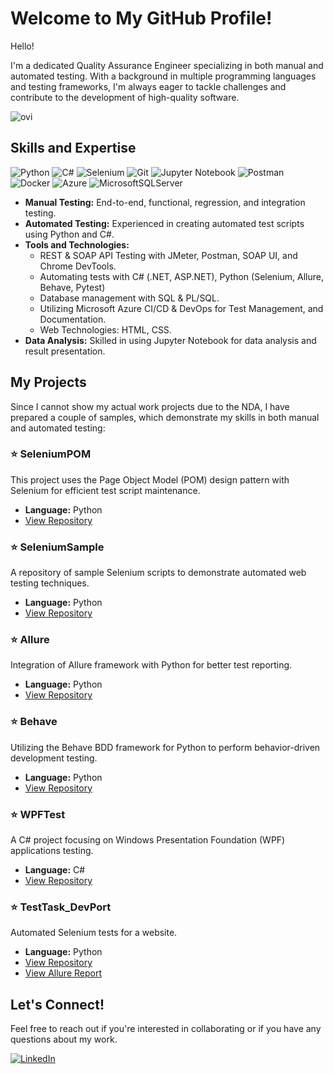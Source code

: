# Welcome to My GitHub Profile!

Hello! 

I'm a dedicated Quality Assurance Engineer specializing in both manual and automated testing. With a background in multiple programming languages and testing frameworks, I'm always eager to tackle challenges and contribute to the development of high-quality software.

<img src="https://github-readme-stats.vercel.app/api/top-langs?username=yaroslavtsybulskyi&show_icons=true&locale=en&layout=compact&theme=chartreuse-dark" alt="ovi" />

## Skills and Expertise

![Python](https://img.shields.io/badge/python-3670A0?style=for-the-badge&logo=python&logoColor=ffdd54)
![C#](https://img.shields.io/badge/c%23-%23239120.svg?style=for-the-badge&logo=csharp&logoColor=white)
![Selenium](https://img.shields.io/badge/-selenium-%43B02A?style=for-the-badge&logo=selenium&logoColor=white)
![Git](https://img.shields.io/badge/git-%23F05033.svg?style=for-the-badge&logo=git&logoColor=white)
![Jupyter Notebook](https://img.shields.io/badge/jupyter-%23FA0F00.svg?style=for-the-badge&logo=jupyter&logoColor=white)
![Postman](https://img.shields.io/badge/Postman-FF6C37?style=for-the-badge&logo=postman&logoColor=white)
![Docker](https://img.shields.io/badge/docker-%230db7ed.svg?style=for-the-badge&logo=docker&logoColor=white)
![Azure](https://img.shields.io/badge/azure-%230072C6.svg?style=for-the-badge&logo=microsoftazure&logoColor=white)
![MicrosoftSQLServer](https://img.shields.io/badge/Microsoft%20SQL%20Server-CC2927?style=for-the-badge&logo=microsoft%20sql%20server&logoColor=white)

- **Manual Testing:** End-to-end, functional, regression, and integration testing.
- **Automated Testing:** Experienced in creating automated test scripts using Python and C#.
- **Tools and Technologies:**
  - REST & SOAP API Testing with JMeter, Postman, SOAP UI, and Chrome DevTools.
  - Automating tests with C# (.NET, ASP.NET), Python (Selenium, Allure, Behave, Pytest)
  - Database management with SQL & PL/SQL.
  - Utilizing Microsoft Azure CI/CD & DevOps for Test Management, and Documentation.
  - Web Technologies: HTML, CSS.
- **Data Analysis:** Skilled in using Jupyter Notebook for data analysis and result presentation.

## My Projects

Since I cannot show my actual work projects due to the NDA, I have prepared a couple of samples, which demonstrate my skills in both manual and automated testing:

### :star: SeleniumPOM
This project uses the Page Object Model (POM) design pattern with Selenium for efficient test script maintenance.
- **Language:** Python
- [View Repository](https://github.com/yaroslavtsybulskyi/SeleniumPOM)

### :star: SeleniumSample
A repository of sample Selenium scripts to demonstrate automated web testing techniques.
- **Language:** Python
- [View Repository](https://github.com/yaroslavtsybulskyi/SeleniumSample)

### :star: Allure
Integration of Allure framework with Python for better test reporting.
- **Language:** Python
- [View Repository](https://github.com/yaroslavtsybulskyi/Allure)

### :star: Behave
Utilizing the Behave BDD framework for Python to perform behavior-driven development testing.
- **Language:** Python
- [View Repository](https://github.com/yaroslavtsybulskyi/Behave)

### :star: WPFTest
A C# project focusing on Windows Presentation Foundation (WPF) applications testing. 
- **Language:** C#
- [View Repository](https://github.com/yaroslavtsybulskyi/WPFTest)

### :star: TestTask_DevPort
Automated Selenium tests for a website.
- **Language:** Python
- [View Repository](https://github.com/yaroslavtsybulskyi/TestTask_DevPort)
- [View Allure Report](https://d2rv21sdjpnul9.cloudfront.net/)

## Let's Connect!

Feel free to reach out if you're interested in collaborating or if you have any questions about my work. 


<a href="https://www.linkedin.com/in/yaroslav-tsybulskyi-419a18a6/" target="_blank"><img src="https://img.shields.io/badge/LinkedIn-%230077B5.svg?&style=flat-square&logo=linkedin&logoColor=white" alt="LinkedIn"></a>
